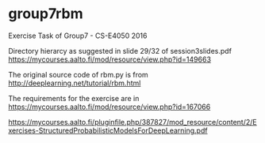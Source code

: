 # group7rbm
Exercise Task of Group7 - CS-E4050 2016

Directory hierarcy as suggested in slide 29/32 of session3slides.pdf
https://mycourses.aalto.fi/mod/resource/view.php?id=149663

The original source code of rbm.py is from http://deeplearning.net/tutorial/rbm.html

The requirements for the exercise are in https://mycourses.aalto.fi/mod/resource/view.php?id=167066

https://mycourses.aalto.fi/pluginfile.php/387827/mod_resource/content/2/Exercises-StructuredProbabilisticModelsForDeepLearning.pdf
